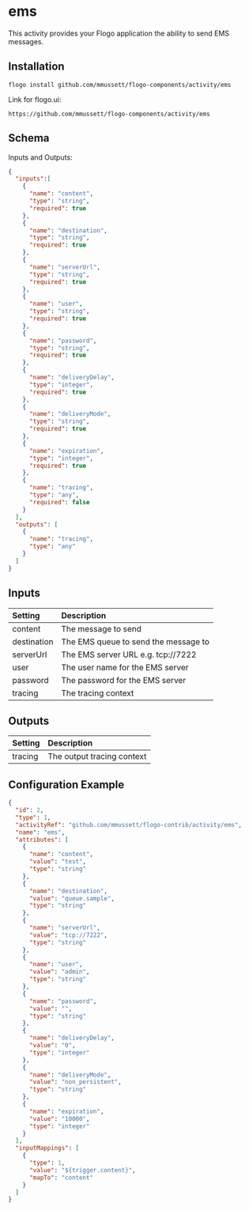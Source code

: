 # ems
This activity provides your Flogo application the ability to send EMS messages.

## Installation

```
flogo install github.com/mmussett/flogo-components/activity/ems
```

Link for flogo.ui:

```
https://github.com/mmussett/flogo-components/activity/ems
```

## Schema
Inputs and Outputs:

```json
{
  "inputs":[
    {
      "name": "content",
      "type": "string",
      "required": true
    },
    {
      "name": "destination",
      "type": "string",
      "required": true
    },
    {
      "name": "serverUrl",
      "type": "string",
      "required": true
    },
    {
      "name": "user",
      "type": "string",
      "required": true
    },
    {
      "name": "password",
      "type": "string",
      "required": true
    },
    {
      "name": "deliveryDelay",
      "type": "integer",
      "required": true
    },
    {
      "name": "deliveryMode",
      "type": "string",
      "required": true
    },
    {
      "name": "expiration",
      "type": "integer",
      "required": true
    },
    {
      "name": "tracing",
      "type": "any",
      "required": false
    }
  ],
  "outputs": [
    {
      "name": "tracing",
      "type": "any"
    }
  ]
}

```

## Inputs
| Setting     | Description    |
|:------------|:---------------|
| content     | The message to send |
| destination | The EMS queue to send the message to   |
| serverUrl   | The EMS server URL e.g. tcp://7222 |
| user        | The user name for the EMS server |
| password    | The password for the EMS server |
| tracing     | The tracing context |

## Outputs
| Setting     | Description    |
|:------------|:---------------|
| tracing     | The output tracing context |

## Configuration Example
```json
{
  "id": 2,
  "type": 1,
  "activityRef": "github.com/mmussett/flogo-contrib/activity/ems",
  "name": "ems",
  "attributes": [
    {
      "name": "content",
      "value": "test",
      "type": "string"
    },
    {
      "name": "destination",
      "value": "queue.sample",
      "type": "string"
    },
    {
      "name": "serverUrl",
      "value": "tcp://7222",
      "type": "string"
    },
    {
      "name": "user",
      "value": "admin",
      "type": "string"
    },
    {
      "name": "password",
      "value": "",
      "type": "string"
    },
    {
      "name": "deliveryDelay",
      "value": "0",
      "type": "integer"
    },
    {
      "name": "deliveryMode",
      "value": "non_persistent",
      "type": "string"
    },
    {
      "name": "expiration",
      "value": "10000",
      "type": "integer"
    }
  ],
  "inputMappings": [
    {
      "type": 1,
      "value": "${trigger.content}",
      "mapTo": "content"
    }
  ]
}
```
